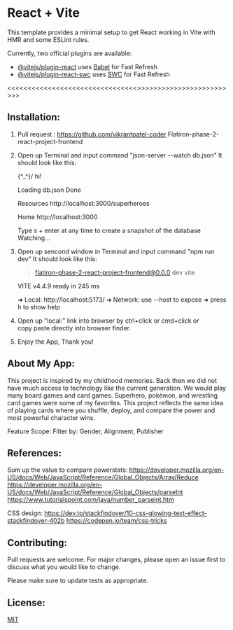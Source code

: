 # React + Vite

This template provides a minimal setup to get React working in Vite with HMR and some ESLint rules.

Currently, two official plugins are available:

- [@vitejs/plugin-react](https://github.com/vitejs/vite-plugin-react/blob/main/packages/plugin-react/README.md) uses [Babel](https://babeljs.io/) for Fast Refresh
- [@vitejs/plugin-react-swc](https://github.com/vitejs/vite-plugin-react-swc) uses [SWC](https://swc.rs/) for Fast Refresh

<<<<<<<<<<<<<<<<<<<<<<<<<<<<<<<<<Project SuperHERO>>>>>>>>>>>>>>>>>>>>>>>>>>

## Installation:

1. Pull request : https://github.com/vikrantpatel-coder Flatiron-phase-2-react-project-frontend

2. Open up Terminal and input command "json-server --watch db.json"
   It should look like this:

   \{^\_^}/ hi!

   Loading db.json
   Done

   Resources
   http://localhost:3000/superheroes

   Home
   http://localhost:3000

   Type s + enter at any time to create a snapshot of the database
   Watching...

3. Open up sencond window in Terminal and input command "npm run dev"
   It should look like this:

   > flatiron-phase-2-react-project-frontend@0.0.0 dev
   > vite

   VITE v4.4.9 ready in 245 ms

   ➜ Local: http://localhost:5173/
   ➜ Network: use --host to expose
   ➜ press h to show help

4. Open up "local:" link into browser by ctrl+click or cmd+click or  
   copy paste directly into browser finder.

5. Enjoy the App, Thank you!

## About My App:

This project is inspired by my childhood memories. Back then we did not have much access to
technology like the current generation. We would play many board games and card games.
Superhero, pokémon, and wrestling card games were some of my favorites. This project reflects the same idea of
playing cards where you shuffle, deploy, and compare the power and most powerful character wins.

Feature Scope:
Filter by: Gender, Alignment, Publisher

## References:

Sum up the value to compare powerstats:
https://developer.mozilla.org/en-US/docs/Web/JavaScript/Reference/Global_Objects/Array/Reduce
https://developer.mozilla.org/en-US/docs/Web/JavaScript/Reference/Global_Objects/parseInt
https://www.tutorialspoint.com/java/number_parseint.htm

CSS design:
https://dev.to/stackfindover/10-css-glowing-text-effect-stackfindover-402b
https://codepen.io/team/css-tricks

## Contributing:

Pull requests are welcome. For major changes, please open an issue first
to discuss what you would like to change.

Please make sure to update tests as appropriate.

## License:

[MIT](https://choosealicense.com/licenses/mit/)
